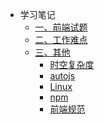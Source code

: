 - 学习笔记
  - [一、前端试题](content/web%E9%9D%A2%E9%A2%98.md)
    <!-- * [前端面试题](content/web%E9%9D%A2%E9%A2%98.md) -->
  - [二、工作难点](difficulty/README.md)
    <!-- * [难点](difficulty/README.md) -->
  - [三、其他](other/README.md)
    - [时空复杂度](other/%E6%97%B6%E7%A9%BA%E5%A4%8D%E6%9D%82%E5%BA%A6.md)
    - [autojs](other/autojs.md)
    - [Linux](other/Linux.md)
    - [npm](other/npm.md)
    - [前端规范](other/前端规范.md)
